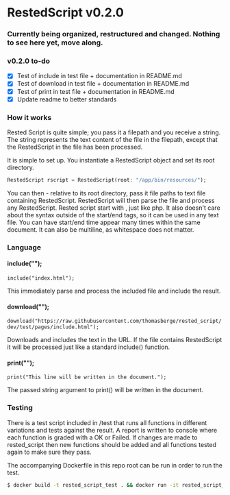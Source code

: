 # RestedScript v0.2.0

### Currently being organized, restructured and changed. Nothing to see here yet, move along.

### v0.2.0 to-do
- [x] Test of include in test file + documentation in README.md
- [x] Test of download in test file + documentation in README.md
- [x] Test of print in test file + documentation in README.md
- [x] Update readme to better standards

### How it works

Rested Script is quite simple; you pass it a filepath and you receive a string. The string represents the text content of the file in the filepath, except that the RestedScript in the file has been processed.

It is simple to set up. You instantiate a RestedScript object and set its root directory.

```dart
RestedScript rscript = RestedScript(root: "/app/bin/resources/");
```

You can then - relative to its root directory, pass it file paths to text file containing RestedScript. RestedScript will then parse the file and process any RestedScript. Rested script start with <?rs and end with ?>, just like php. It also doesn't care about the syntax outside of the start/end tags, so it can be used in any text file. You can have start/end time appear many times within the same document. It can also be multiline, as whitespace does not matter.

### Language

#### include("");

```include("index.html");```

This immediately parse and process the included file and include the result.

#### download("");

```download("https://raw.githubusercontent.com/thomasberge/rested_script/dev/test/pages/include.html");```

Downloads and includes the text in the URL. If the file contains RestedScript it will be processed just like a standard include() function.

#### print("");

```print("This line will be written in the document.");```

The passed string argument to print() will be written in the document.

### Testing
There is a test script included in /test that runs all functions in different variations and tests against the result. A report is written to console where each function is graded with a OK or Failed. If changes are made to rested_script then new functions should be added and all functions tested again to make sure they pass.

The accompanying Dockerfile in this repo root can be run in order to run the test.

```bash
$ docker build -t rested_script_test . && docker run -it rested_script_test
```
